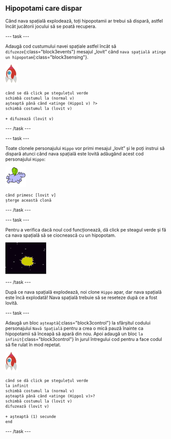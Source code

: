## Hipopotami care dispar

Când nava spațială explodează, toți hipopotamii ar trebui să dispară, astfel încât jucătorii jocului să se poată recupera.

--- task ---

Adaugă cod custumului navei spațiale astfel încât să `difuzeze`{:class="block3events"} mesajul „lovit” când `nava spațială atinge un hipopotam`{:class="block3sensing"}.

![personaj rachetă](images/rocket-sprite.png)

```blocks3
când se dă click pe stegulețul verde
schimbă costumul la (normal v)
așteaptă până când <atinge (Hippo1 v) ?>
schimbă costumul la (lovit v)

+ difuzează (lovit v)
```

--- /task ---

--- task ---

Toate clonele personajului `Hippo` vor primi mesajul „lovit” și le poți instrui să dispară atunci când nava spațială este lovită adăugând acest cod personajului `Hippo`:

![personaj hipopotam](images/hippo-sprite.png)

```blocks3
când primesc [lovit v]
șterge această clonă
```

--- /task ---

--- task ---

Pentru a verifica dacă noul cod funcționează, dă click pe steagul verde și fă ca nava spațială să se ciocnească cu un hipopotam.

![captură de ecran](images/invaders-hippo-collide.png)

--- /task ---

După ce nava spațială explodează, noi clone `Hippo` apar, dar nava spațială este încă explodată! Nava spațială trebuie să se reseteze după ce a fost lovită.

--- task ---

Adaugă un bloc `așteaptă`{:class="block3control"} la sfârșitul codului personajului `Navă Spațială` pentru a crea o mică pauză înainte ca hipopotamii să înceapă să apară din nou. Apoi adaugă un bloc `la infinit`{:class="block3control"} în jurul întregului cod pentru a face codul să fie rulat în mod repetat.

![personaj rachetă](images/rocket-sprite.png)

```blocks3
când se dă click pe stegulețul verde
la infinit 
schimbă costumul la (normal v)
așteaptă până când <atinge (Hippo1 v)>?
schimbă costumul la (lovit v)
difuzează (lovit v)

+ așteaptă (1) secunde
end
```

--- /task ---